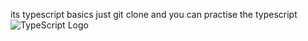 its typescript basics just git clone and you can practise the typescript 
![TypeScript Logo](https://th.bing.com/th/id/OIP.hh6Vfc1Z7D7WwzhFA6M75AHaHa?rs=1&pid=ImgDetMain)
